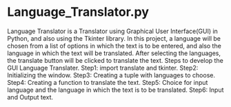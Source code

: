 # Language_Translator.py
Language Translator is a Translator using Graphical User Interface(GUI) in Python, and also using the Tkinter library.
In this project, a language will be chosen from a list of options in which the text is to be entered, and also
the language in which the text will be translated.
After selecting the languages, the translate button will be clicked to translate the text.
Steps to develop the GUI Language Translater.
Step1: import translate and tkinter.
Step2: Initializing the window.
Step3: Creating a tuple with languages to choose.
Step4: Creating a function to translate the text.
Step5: Choice for input language and the language in which the text is to be translated.
Step6: Input and Output text.
